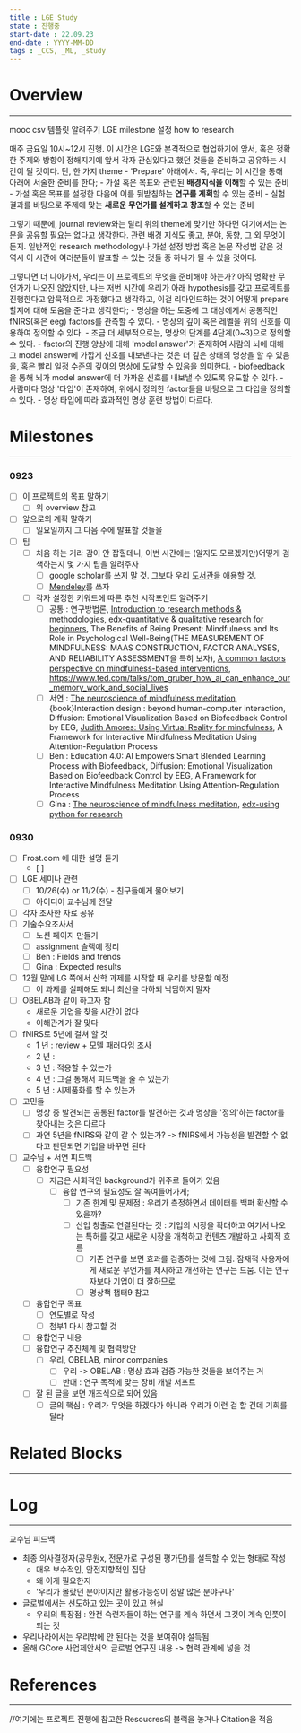 ```yaml
---
title : LGE Study
state : 진행중
start-date : 22.09.23
end-date : YYYY-MM-DD
tags : _CCS, _ML, _study
---
```

# Overview
---
mooc csv 템플릿 알려주기
LGE milestone 설정
how to research

매주 금요일 10시~12시 진행.
이 시간은 LGE와 본격적으로 협업하기에 앞서, 혹은 정확한 주제와 방향이 정해지기에 앞서 각자 관심있다고 했던 것들을 준비하고 공유하는 시간이 될 것이다.
단, 한 가지 theme - 'Prepare' 아래에서. 즉, 우리는 이 시간을 통해 아래에 서술한 준비를 한다;
	- 가설 혹은 목표와 관련된 **배경지식을 이해**할 수 있는 준비
	- 가설 혹은 목표를 설정한 다음에 이를 뒷받침하는 **연구를 계획**할 수 있는 준비
	- 실험 결과를 바탕으로 주제에 맞는 **새로운 무언가를 설계하고 창조**할 수 있는 준비

그렇기 때문에, journal review와는 달리 위의 theme에 맞기만 하다면 여기에서는 논문을 공유할 필요는 없다고 생각한다. 관련 배경 지식도 좋고, 분야, 동향, 그 외 무엇이든지. 일반적인 research methodology나 가설 설정 방법 혹은 논문 작성법 같은 것 역시 이 시간에 여러분들이 발표할 수 있는 것들 중 하나가 될 수 있을 것이다.

그렇다면 더 나아가서, 우리는 이 프로젝트의 무엇을 준비해야 하는가? 아직 명확한 무언가가 나오진 않았지만, 나는 저번 시간에 우리가 아래 hypothesis를 갖고 프로젝트를 진행한다고 암묵적으로 가정했다고 생각하고, 이걸 리마인드하는 것이 어떻게 prepare 할지에 대해 도움을 준다고 생각한다;
	- 명상을 하는 도중에 그 대상에게서 공통적인 fNIRS(혹은 eeg) factors를 관측할 수 있다.
	- 명상의 깊이 혹은 레벨을 위의 신호를 이용하여 정의할 수 있다.
		- 조금 더 세부적으로는, 명상의 단계를 4단계(0~3)으로 정의할 수 있다.
		- factor의 진행 양상에 대해  'model answer'가 존재하여 사람의 뇌에 대해 그 model answer에 가깝게 신호를 내보낸다는 것은 더 깊은 상태의 명상을 할 수 있음을, 혹은 빨리 일정 수준의 깊이의 명상에 도달할 수 있음을 의미한다.
	- biofeedback을 통해 뇌가 model answer에 더 가까운 신호를 내보낼 수 있도록 유도할 수 있다.
	- 사람마다 명상 '타입'이 존재하여, 위에서 정의한 factor들을 바탕으로 그 타입을 정의할 수 있다.
	- 명상 타입에 따라 효과적인 명상 훈련 방법이 다르다.



# Milestones
---
### 0923
- [ ] 이 프로젝트의 목표 말하기
	- [ ] 위 overview 참고
- [ ] 앞으로의 계획 말하기
	- [ ] 일요일까지 그 다음 주에 발표할 것들을 
- [ ] 팁
	- [ ] 처음 하는 거라 감이 안 잡힐테니, 이번 시간에는 (알지도 모르겠지만)어떻게 검색하는지 몇 가지 팁을 알려주자
		- [ ] google scholar를 쓰지 말 것. 그보다 우리 [도서관](https://kaist-primo.hosted.exlibrisgroup.com/primo-explore/search?vid=KAIST)을 애용할 것.
		- [ ] [Mendeley](https://chrome.google.com/webstore/detail/mendeley-web-importer/dagcmkpagjlhakfdhnbomgmjdpkdklff)를 쓰자
	- [ ] 각자 설정한 키워드에 따른 추천 시작포인트 알려주기
		- [ ] 공통  : 연구방법론, [Introduction to research methods & methodologies](https://www.youtube.com/watch?v=nv7MOoHMM2k), [edx-quantitative & qualitative research for beginners](https://learning.edx.org/course/course-v1:NUS+QQRB001x+2T2021/home), The Benefits of Being Present: Mindfulness and Its Role in Psychological Well-Being(THE MEASUREMENT OF MINDFULNESS: MAAS CONSTRUCTION, FACTOR ANALYSES, AND RELIABILITY ASSESSMENT을 특히 보자), [A common factors perspective on mindfulness-based interventions](https://www.nature.com/articles/s44159-022-00090-8#Sec2), https://www.ted.com/talks/tom_gruber_how_ai_can_enhance_our_memory_work_and_social_lives
		- [ ] 서연  : [The neuroscience of mindfulness meditation](https://www.nature.com/articles/nrn3916), {book}Interaction design : beyond human-computer interaction, Diffusion: Emotional Visualization Based on Biofeedback Control by EEG, [Judith Amores: Using Virtual Reality for mindfulness](https://www.youtube.com/watch?v=dqfjJ-S6lhg&ab_channel=INKtalks), A Framework for Interactive Mindfulness Meditation Using Attention-Regulation Process
		- [ ] Ben   : Education 4.0: AI Empowers Smart Blended Learning Process with Biofeedback, Diffusion: Emotional Visualization Based on Biofeedback Control by EEG, A Framework for Interactive Mindfulness Meditation Using Attention-Regulation Process
		- [ ] Gina  : [The neuroscience of mindfulness meditation](https://www.nature.com/articles/nrn3916), [edx-using python for research](https://www.edx.org/course/using-python-for-research?index=product&queryID=be68ceefec1a39ff1ae5982fa5235729&position=9)

### 0930
- [ ] Frost.com 에 대한 설명 듣기
	- [ ] 
- [ ] LGE 세미나 관련
	- [ ] 10/26(수) or 11/2(수) - 친구들에게 물어보기
	- [ ] 아이디어 교수님께 전달
- [ ] 각자 조사한 자료 공유
- [ ] 기술수요조사서
	- [ ] 노션 페이지 만들기
	- [ ] assignment 슬랙에 정리
	- [ ] Ben :  Fields and trends
	- [ ] Gina : Expected results
- [ ] 12월 말에 LG 쪽에서 산학 과제를 시작할 때 우리를 방문할 예정
	- [ ] 이 과제를 실패해도 되니 최선을 다하되 낙담하지 말자
- [ ] OBELAB과 같이 하고자 함
	- 새로운 기업을 찾을 시간이 없다
	- 이해관계가 잘 맞다
- [ ] fNIRS로 5년에 걸쳐 할 것
	- 1 년 : review + 모델 패러다임 조사
	- 2 년 : 
	- 3 년 : 적용할 수 있는가
	- 4 년 : 그걸 통해서 피드백을 줄 수 있는가
	- 5 년 : 시제품화를 할 수 있는가
- [ ] 고민들
	- [ ] 명상 중 발견되는 공통된 factor를 발견하는 것과 명상을 '정의'하는 factor를 찾아내는 것은 다르다
	- [ ] 과연 5년을 fNIRS와 같이 갈 수 있는가? -> fNIRS에서 가능성을 발견할 수 없다고 판단되면 기업을 바꾸면 된다
- [ ] 교수님 + 서연 피드백
	- [ ] 융합연구 필요성
		- [ ] 지금은 사회적인 background가 위주로 들어가 있음
			- [ ] 융합 연구의 필요성도 잘 녹여들어가게; 
				- [ ] 기존 한계 및 문제점 : 우리가 측정하면서 데이터를 백퍼 확신할 수 있을까? 
				- [ ] 산업 창출로 연결된다는 것 : 기업의 시장을 확대하고 여기서 나오는 특허를 갖고 새로운 시장을 개척하고 컨텐츠 개발하고 사회적 흐름
					- [ ] 기존 연구를 보면 효과를 검증하는 것에 그침. 잠재적 사용자에게 새로운 무언가를 제시하고 개선하는 연구는 드뭄. 이는 연구자보다 기업이 더 잘하므로 
					- [ ] 명상책 챕터9 참고
	- [ ] 융합연구 목표
		- [ ] 연도별로 작성
		- [ ] 첨부1 다시 참고할 것
	- [ ] 융합연구 내용
	- [ ] 융합연구 추진체계 및 협력방안
		- [ ] 우리, OBELAB, minor companies
			- [ ] 우리 -> OBELAB : 명상 효과 검증 가능한 것들을 보여주는 거
			- [ ] 반대 : 연구 목적에 맞는 장비 개발 서포트
	- [ ] 잘 된 글을 보면 개조식으로 되어 있음
		- [ ] 글의 핵심 : 우리가 무엇을 하겠다가 아니라 우리가 이런 걸 할 건데 기회를 달라

# Related Blocks
---


# Log
---

교수님 피드백
- 최종 의사결정자(공무원x, 전문가로 구성된 평가단)를 설득할 수 있는 형태로 작성
	- 매우 보수적인, 안전지향적인 집단
	- 왜 이게 필요한지
	- '우리가 몰랐던 분야이지만 활용가능성이 정말 많은 분야구나'
- 글로벌에서는 선도하고 있는 곳이 있고 현실
	- 우리의 특장점 : 완전 숙련자들이 하는 연구를 계속 하면서 그것이 계속 인풋이 되는 것
- 우리나라에서는 우리밖에 안 된다는 것을 보여줘야 설득됨
- 올해 GCore 사업제안서의 글로벌 연구진 내용 -> 협력 관계에 넣을 것

# References
---
//여기에는 프로젝트 진행에 참고한 Resoucres의 블럭을 놓거나 Citation을 적음
